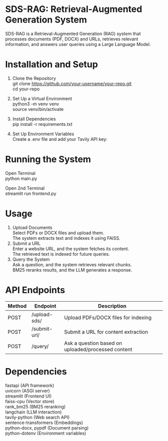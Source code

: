 # SDS-RAG: Retrieval-Augmented Generation System
SDS-RAG is a Retrieval-Augmented Generation (RAG) system that processes documents (PDF, DOCX) and URLs, retrieves relevant information, and answers user queries using a Large Language Model.


# Installation and Setup

1. Clone the Repository <br>
git clone https://github.com/your-username/your-repo.git <br>
cd your-repo <br>

2. Set Up a Virtual Environment <br>
python3 -m venv venv <br>
source venv/bin/activate <br>  

3. Install Dependencies <br>
pip install -r requirements.txt <br>

4. Set Up Environment Variables <br>
Create a .env file and add your Tavily API key: <br>


# Running the System

Open Terminal <br>
python main.py <br>

Open 2nd Terminal <br>
streamlit run frontend.py <br>


# Usage

1. Upload Documents <br>
Select PDFs or DOCX files and upload them. <br>
The system extracts text and indexes it using FAISS. <br>
2. Submit a URL <br>
Enter a website URL, and the system fetches its content. <br>
The retrieved text is indexed for future queries.<br>
3. Query the System <br>
Ask a question, and the system retrieves relevant chunks.<br>
BM25 reranks results, and the LLM generates a response.<br>


# API Endpoints

|Method	| Endpoint	    | Description <br>                                       |
|-------|---------------|--------------------------------------------------------|
|POST	| /upload-sds/	| Upload PDFs/DOCX files for indexing <br>               |
|POST	| /submit-url/	| Submit a URL for content extraction <br>               |
|POST	| /query/	    | Ask a question based on uploaded/processed content <br>|


# Dependencies

fastapi (API framework) <br>
uvicorn (ASGI server) <br>
streamlit (Frontend UI) <br>
faiss-cpu (Vector store) <br>
rank_bm25 (BM25 reranking) <br>
langchain (LLM interaction) <br>
tavily-python (Web search API) <br>
sentence-transformers (Embeddings) <br>
python-docx, pypdf (Document parsing) <br>
python-dotenv (Environment variables) <br>